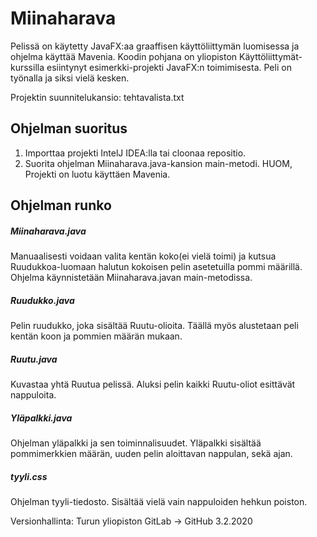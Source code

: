 # Miinaharava


Pelissä on käytetty JavaFX:aa graaffisen käyttöliittymän luomisessa ja ohjelma käyttää Mavenia.
Koodin pohjana on yliopiston Käyttöliittymät-kurssilla esiintynyt esimerkki-projekti JavaFX:n toimimisesta.
Peli on työnalla ja siksi vielä kesken.

Projektin suunnitelukansio: tehtavalista.txt

## Ohjelman suoritus
1. Importtaa projekti IntelJ IDEA:lla tai cloonaa repositio.
2. Suorita ohjelman Miinaharava.java-kansion main-metodi.
HUOM, Projekti on luotu käyttäen Mavenia.

## Ohjelman runko

##### Miinaharava.java
Manuaalisesti voidaan valita kentän koko(ei vielä toimi) ja kutsua Ruudukkoa-luomaan halutun kokoisen pelin asetetuilla pommi määrillä.
Ohjelma käynnistetään Miinaharava.javan main-metodissa.

##### Ruudukko.java
Pelin ruudukko, joka sisältää Ruutu-olioita. Täällä myös alustetaan peli kentän koon ja pommien määrän mukaan.

##### Ruutu.java
Kuvastaa yhtä Ruutua pelissä. Aluksi pelin kaikki Ruutu-oliot esittävät nappuloita.

##### Yläpalkki.java
Ohjelman yläpalkki ja sen toiminnalisuudet. Yläpalkki sisältää pommimerkkien määrän, uuden pelin aloittavan nappulan, sekä ajan.

##### tyyli.css
Ohjelman tyyli-tiedosto. Sisältää vielä vain nappuloiden hehkun poiston.


Versionhallinta: Turun yliopiston GitLab -> GitHub 3.2.2020
